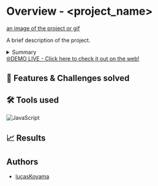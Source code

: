 # Overview - <project_name>
[an image of the project or gif]()
<!--
Think of the STAR + Hero Journey description for the entire README:
1. Situation: begin with the situation, what it aims to solve, and what the common problem is.
2. Tasks: What were my responsibilities? What challenges were I responsible for?
3. Action: What did I do to solve the challenge?
4. Results: solutions developed, value brought to the company, and users.
-->
<!-- SITUATION / COMMON PROBLEM -->
<p>
  A brief description of the project.
</p>

<details>
  <summary>Summary</summary>

  1. [Overview]()
  2. [Features & Challenges solved]()
  3. [Tools used]()
  4. [Results]()
  5. [Authors]()
</details>

<a href="">
🌐DEMO LIVE - Click here to check it out on the web!
</a>

## 📌 Features & Challenges solved
<!-- TASKS / CHALLENGES -->

## 🛠️ Tools used
<!-- ACTION -->
<!-- SKILL_BADGE/NAME: DESCRIPTION WHY IT WAS USED -->

![JavaScript](https://img.shields.io/badge/javascript-%23323330.svg?style=for-the-badge&logo=javascript&logoColor=%23F7DF1E)

## 📈 Results
<!-- RESULTS / USAGES / HOW TO USE -->

## Authors
- [lucasKoyama](https://github.com/lucasKoyama)

